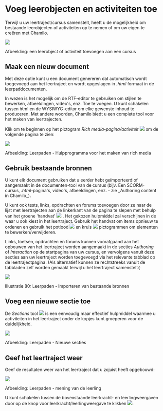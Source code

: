 # Voeg leerobjecten en activiteiten toe

Terwijl u uw leertraject/cursus samenstelt, heeft u de mogelijkheid om bestaande leerobjecten of activiteiten op te nemen of om uw eigen te creëren met Chamilo.

![](../../.gitbook/assets/graphics12%20%281%29.png)

Afbeelding: een leerobject of activiteit toevoegen aan een cursus

## Maak een nieuw document <a id="create-a-new-document"></a>

Met deze optie kunt u een document genereren dat automatisch wordt toegevoegd aan het leertraject en wordt opgeslagen in _.html_ formaat in de leerpaddocumenten.

In wezen is het mogelijk om de RTF-editor te gebruiken om stijlen te bewerken, afbeeldingen, video's, enz. Toe te voegen. U kunt schakelen tussen html en de WYSIWYG-editor om elke gewenste inhoud te produceren. Met andere woorden, Chamilo biedt u een complete tool voor het maken van leertrajecten.

Klik om te beginnen op het pictogram _Rich media-pagina/activiteit_ ![](../../.gitbook/assets/graphics24%20%283%29.png) om de volgende pagina te zien:

![](../../.gitbook/assets/graphics25%20%281%29.png)

Afbeelding: Leerpaden - Hulpprogramma voor het maken van rich media

## Gebruik bestaande bronnen <a id="use-existing-resources"></a>

U kunt elk document gebruiken dat u eerder hebt geïmporteerd of aangemaakt in de documenten-tool van de cursus \(bijv. Een SCORM-cursus, _.html_-pagina's, video's, afbeeldingen, enz. - zie _Authoring content in Chamilo\_).

U kunt ook tests, links, opdrachten en forums toevoegen door ze naar de lijst met leertrajecten aan de linkerkant van de pagina te slepen met behulp van het groene 'handvat' ![](../../.gitbook/assets/graphics26%20%281%29.png) . Het gekozen hulpmiddel zal verschijnen in de waar u ook kiest in het leertraject. Gebruik het handvat om items opnieuw te ordenen en gebruik het potlood ![](../../.gitbook/assets/graphics32%20%281%29.png) en kruis ![](../../.gitbook/assets/graphics27%20%281%29.png) pictogrammen om elementen te bewerken/verwijderen.

Links, toetsen, opdrachten en forums kunnen voorafgaand aan het opbouwen van het leertraject worden aangemaakt in de secties _Authoring_ of _Interaction_ op de startpagina van uw cursus, en vervolgens vanuit deze secties aan uw leertraject worden toegevoegd via het relevante tabblad op de leertrajectpagina. \(Als alternatief kunnen ze rechtstreeks vanuit de tabbladen zelf worden gemaakt terwijl u het leertraject samenstelt:\)

![](../../.gitbook/assets/graphics28%20%281%29.png)

Illustratie 80: Leerpaden - Importeren van bestaande bronnen

## Voeg een nieuwe sectie toe <a id="add-a-new-section"></a>

De _Sections_ tool ![](../../.gitbook/assets/graphics33%20%283%29.png) is een eenvoudig maar effectief hulpmiddel waarmee u activiteiten in het leertraject onder de kopjes kunt groeperen voor de duidelijkheid.

![](../../.gitbook/assets/graphics29%20%281%29.png)

Afbeelding: Leerpaden - Nieuwe secties

## Geef het leertraject weer <a id="display-the-learning-path"></a>

Geef de resultaten weer van het leertraject dat u zojuist heeft opgebouwd:

![](../../.gitbook/assets/graphics30%20%281%29.png)

Afbeelding: Leerpaden - mening van de leerling

U kunt schakelen tussen de bovenstaande leerkracht- en leerlingweergaven door op de knop voor leerkracht/leerlingweergave te klikken ![](../../.gitbook/assets/graphics31%20%283%29.png):

